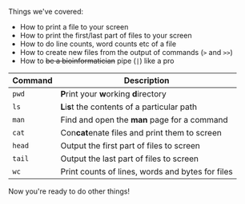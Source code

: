 Things we've covered:

* How to print a file to your screen
* How to print the first/last part of files to your screen
* How to do line counts, word counts etc of a file
* How to create new files from the output of commands (`>` and `>>`)
* How to ~~be a bioinformatician~~ pipe (`|`) like a pro

|Command|Description|
|-------|----------|
|`pwd`| **P**rint your **w**orking **d**irectory|
|`ls`| **L**i**s**t the contents of a particular path|
|`man`| Find and open the **man** page for a command|
|`cat`| Con**cat**enate files and print them to screen |
|`head`| Output the first part of files to screen|
|`tail`| Output the last part of files to screen|
|`wc`| Print counts of lines, words and bytes for files |

Now you're ready to do other things!
